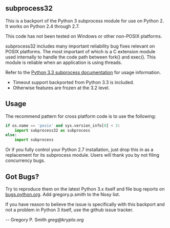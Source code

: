 subprocess32
------------

This is a backport of the Python 3 subprocess module for use on Python 2.
It works on Python 2.4 through 2.7.

This code has not been tested on Windows or other non-POSIX platforms.

subprocess32 includes many important reliability bug fixes relevant on
POSIX platforms.  The most important of which is a C extension module
used internally to handle the code path between fork() and exec().
This module is reliable when an application is using threads.

Refer to the
[Python 3.3 subprocess documentation](https://docs.python.org/3.3/library/subprocess.html)
for usage information.

* Timeout support backported from Python 3.3 is included.
* Otherwise features are frozen at the 3.2 level.

Usage
-----

The recommend pattern for cross platform code is to use the following:

```python
if os.name == 'posix' and sys.version_info[0] < 3:
    import subprocess32 as subprocess
else:
    import subprocess
```

Or if you fully control your Python 2.7 installation, just drop this
in as a replacement for its subprocess module.  Users will thank you
by not filing concurrency bugs.

Got Bugs?
---------

Try to reproduce them on the latest Python 3.x itself and file bug
reports on [bugs.python.org](https://bugs.python.org/).
Add gregory.p.smith to the Nosy list.

If you have reason to believe the issue is specifically with this backport
and not a problem in Python 3 itself, use the github issue tracker.

-- Gregory P. Smith  _greg@krypto.org_
